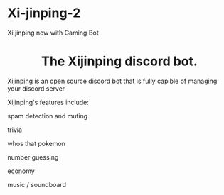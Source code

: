 # Xi-jinping-2
Xi jinping now with Gaming Bot

<h1 align="center">The Xijinping discord bot.</h1>
<p>Xijinping is an open source discord bot that is fully capible of managing your discord server</p>
<p>Xijinping's features include:</p>
<p>spam detection and muting</p>
<p>trivia</p>
<p>whos that pokemon</p>
<p>number guessing</p>
<p>economy</p>
<p>music / soundboard</p>
